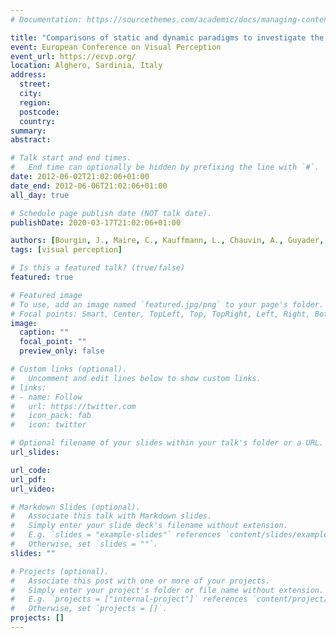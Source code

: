 ```yaml
---
# Documentation: https://sourcethemes.com/academic/docs/managing-content/

title: "Comparisons of static and dynamic paradigms to investigate the Coarse-to-Fine categorization of scenes"
event: European Conference on Visual Perception
event_url: https://ecvp.org/
location: Alghero, Sardinia, Italy
address:
  street:
  city:
  region:
  postcode:
  country:
summary:
abstract:

# Talk start and end times.
#   End time can optionally be hidden by prefixing the line with `#`.
date: 2012-06-02T21:02:06+01:00
date_end: 2012-06-06T21:02:06+01:00
all_day: true

# Schedule page publish date (NOT talk date).
publishDate: 2020-03-17T21:02:06+01:00

authors: [Bourgin, J., Maire, C., Kauffmann, L., Chauvin, A., Guyader, N., \& Peyrin, C.]
tags: [visual perception]

# Is this a featured talk? (true/false)
featured: true

# Featured image
# To use, add an image named `featured.jpg/png` to your page's folder.
# Focal points: Smart, Center, TopLeft, Top, TopRight, Left, Right, BottomLeft, Bottom, BottomRight.
image:
  caption: ""
  focal_point: ""
  preview_only: false

# Custom links (optional).
#   Uncomment and edit lines below to show custom links.
# links:
# - name: Follow
#   url: https://twitter.com
#   icon_pack: fab
#   icon: twitter

# Optional filename of your slides within your talk's folder or a URL.
url_slides:

url_code:
url_pdf:
url_video:

# Markdown Slides (optional).
#   Associate this talk with Markdown slides.
#   Simply enter your slide deck's filename without extension.
#   E.g. `slides = "example-slides"` references `content/slides/example-slides.md`.
#   Otherwise, set `slides = ""`.
slides: ""

# Projects (optional).
#   Associate this post with one or more of your projects.
#   Simply enter your project's folder or file name without extension.
#   E.g. `projects = ["internal-project"]` references `content/project/deep-learning/index.md`.
#   Otherwise, set `projects = []`.
projects: []
---
```

